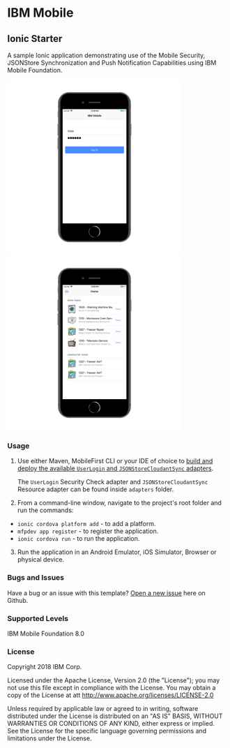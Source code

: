 IBM Mobile
===
## Ionic Starter
A sample Ionic application demonstrating use of the Mobile Security, JSONStore Synchronization and Push Notification Capabilities using IBM Mobile Foundation.

<p float="left">
  <img src="images/login.png" width="400" />
  <img src="images/home.png" width="400" /> 
</p>


### Usage

1. Use either Maven, MobileFirst CLI or your IDE of choice to [build and deploy the available `UserLogin` and `JSONStoreCloudantSync` adapters](https://mobilefirstplatform.ibmcloud.com/tutorials/en/foundation/8.0/adapters/creating-adapters/).

	The `UserLogin` Security Check adapter and `JSONStoreCloudantSync ` Resource adapter can be found inside `adapters` folder.

2. From a command-line window, navigate to the project's root folder and run the commands:
 - `ionic cordova platform add` - to add a platform.
 - `mfpdev app register` - to register the application.
 - `ionic cordova run` - to run the application.

3. Run the application in an Android Emulator, iOS Simulator, Browser or physical device.

### Bugs and Issues

Have a bug or an issue with this template? [Open a new issue](https://github.com/vittalpai/mf-starter-ionic/issues) here on Github.

### Supported Levels
IBM Mobile Foundation 8.0

### License
Copyright 2018 IBM Corp.

Licensed under the Apache License, Version 2.0 (the "License");
you may not use this file except in compliance with the License.
You may obtain a copy of the License at
att
http://www.apache.org/licenses/LICENSE-2.0

Unless required by applicable law or agreed to in writing, software
distributed under the License is distributed on an "AS IS" BASIS,
WITHOUT WARRANTIES OR CONDITIONS OF ANY KIND, either express or implied.
See the License for the specific language governing permissions and
limitations under the License.
